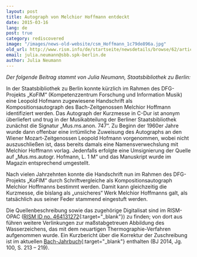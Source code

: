```yaml
---
layout: post
title: Autograph von Melchior Hoffmann entdeckt
date: 2015-03-16
lang: de
post: true
category: rediscovered
image: "/images/news-old-website/csm_Hoffmann_1c79de896a.jpg"
old_url: http://www.rism.info/de/startseite/newsdetails/browse/62/article/64/autograph-manuscript-by-melchior-hoffmann-discovered.html
email: julia.neumann@sbb.spk-berlin.de
author: Julia Neumann
---
```


_Der folgende Beitrag stammt von Julia Neumann, Staatsbibliothek zu Berlin:_


In der Staatsbibliothek zu Berlin konnte kürzlich im Rahmen des DFG-Projekts „KoFIM“ (Kompetenzzentrum Forschung und Information Musik) eine Leopold Hofmann zugewiesene Handschrift als Kompositionsautograph des Bach-Zeitgenossen Melchior Hoffmann identifiziert werden. Das Autograph der Kurzmesse in C-Dur ist anonym überliefert und trug in der Musikabteilung der Berliner Staatsbibliothek zunächst die Signatur „Mus.ms.anon. 747“. Zu Beginn der 1960er Jahre wurde dann offenbar eine irrtümliche Zuweisung des Autographs an den Wiener Mozart-Zeitgenossen Leopold Hofmann vorgenommen, wobei nicht auszuschließen ist, dass bereits damals eine Namensverwechslung mit Melchior Hoffmann vorlag. Jedenfalls erfolgte eine Umsignierung der Quelle auf „Mus.ms.autogr. Hofmann, L. 1 M“ und das Manuskript wurde im Magazin entsprechend umgestellt.

Nach vielen Jahrzehnten konnte die Handschrift nun im Rahmen des DFG-Projekts „KoFIM“ durch Schriftvergleiche als Kompositionsautograph Melchior Hoffmanns bestimmt werden. Damit kann gleichzeitig die Kurzmesse, die bislang als „unsicheres“ Werk Melchior Hoffmanns galt, als tatsächlich aus seiner Feder stammend eingestuft werden.

Die Quellenbeschreibung sowie das zugehörige Digitalisat sind im RISM-OPAC ([RISM ID no. 464131272](https://opac.rism.info/search?id=464131272&db=251&View=rism){:target="_blank"}) zu finden; von dort aus führen weitere Verlinkungen zur maßstabgetreuen Abbildung des Wasserzeichens, das mit dem neuartigen Thermographie-Verfahren aufgenommen wurde. Ein Kurzbericht über die Korrektur der Zuschreibung ist im aktuellen [Bach-Jahrbuch](http://www.neue-bachgesellschaft.de/bach-jahrbuch-2014/){:target="_blank"} enthalten (BJ 2014, Jg. 100, S. 213 – 219).

